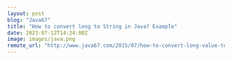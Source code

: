 ```yaml
---
layout: post
blog: "Java67"
title: "How to convert long to String in Java? Example"
date: 2023-07-12T14:24:00Z
image: images/java.png
remote_url: "http://www.java67.com/2015/07/how-to-convert-long-value-to-string-in-java-example.html"
---
```

